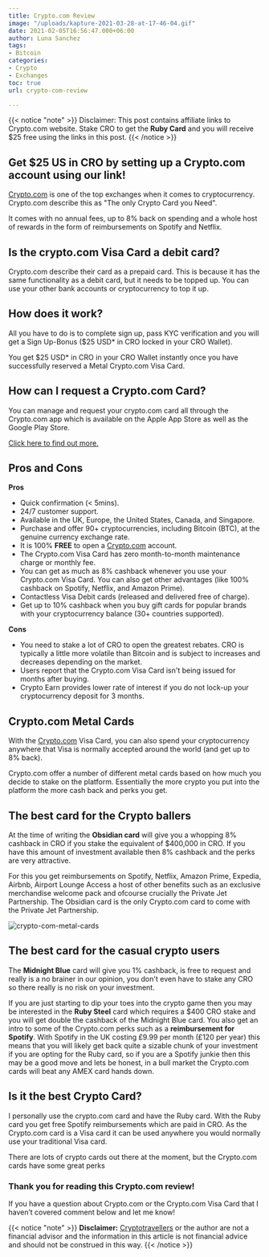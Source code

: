 ```yaml
---
title: Crypto.com Review
image: "/uploads/kapture-2021-03-28-at-17-46-04.gif"
date: 2021-02-05T16:56:47.000+06:00
author: Luna Sanchez
tags:
- Bitcoin
categories:
- Crypto
- Exchanges
toc: true
url: crypto-com-review

---
```

{{< notice "note" >}}
Disclaimer: This post contains affiliate links to Crypto.com website.  Stake CRO to get the **Ruby Card** and you will receive $25 free using the links in this post.
{{< /notice >}}

## Get $25 US in CRO by setting up a Crypto.com account using our link!

[Crypto.com](/link/sign-up-crypto-dot-com) is one of the top exchanges when it comes to cryptocurrency.  Crypto.com describe this as "The only Crypto Card you Need".  

It comes with no annual fees, up to 8% back on spending and a whole host of rewards in the form of reimbursements on Spotify and Netflix.

## Is the crypto.com Visa Card a debit card?

Crypto.com describe their card as a prepaid card.  This is because it has the same functionality as a debit card, but it needs to be topped up.  You can use your other bank accounts or cryptocurrency to top it up.

## How does it work?

All you have to do is to complete sign up, pass KYC verification and you will get a Sign Up-Bonus ($25 USD* in CRO locked in your CRO Wallet).

You get $25 USD* in CRO in your CRO Wallet instantly once you have successfully reserved a Metal Crypto.com Visa Card.

## How can I request a Crypto.com Card?

You can manage and request your crypto.com card all through the Crypto.com app which is available on the Apple App Store as well as the Google Play Store.  

[Click here to find out more.](/link/sign-up-crypto-dot-com)

## Pros and Cons

**Pros**

* Quick confirmation (< 5mins).
* 24/7 customer support.
* Available in the UK, Europe, the United States, Canada, and Singapore.
* Purchase and offer 90+ cryptocurrencies, including Bitcoin (BTC), at the genuine currency exchange rate.
* It is 100% **FREE** to open a [Crypto.com](/link/sign-up-crypto-dot-com) account.
* The Crypto.com Visa Card has zero month-to-month maintenance charge or monthly fee.
* You can get as much as 8% cashback whenever you use your Crypto.com Visa Card. You can also get other advantages (like 100% cashback on Spotify, Netflix, and Amazon Prime).
* Contactless Visa Debit cards (released and delivered free of charge).
* Get up to 10% cashback when you buy gift cards for popular brands with your cryptocurrency balance (30+ countries supported).

**Cons**

* You need to stake a lot of CRO to open the greatest rebates.  CRO is typically a little more volatile than Bitcoin and is subject to increases and decreases depending on the market.
* Users report that the Crypto.com Visa Card isn't being issued for months after buying.
* Crypto Earn provides lower rate of interest if you do not lock-up your cryptocurrency deposit for 3 months.

## Crypto.com Metal Cards

With the [Crypto.com](/link/sign-up-crypto-dot-com) Visa Card, you can also spend your cryptocurrency anywhere that Visa is normally accepted around the world (and get up to 8% back).

Crypto.com offer a number of different metal cards based on how much you decide to stake on the platform.  Essentially the more crypto you put into the platform the more cash back and perks you get.

## The best card for the Crypto ballers

At the time of writing the **Obsidian card** will give you a whopping 8% cashback in CRO if you stake the equivalent of $400,000 in CRO.  If you have this amount of investment available then 8% cashback and the perks are very attractive.

For this you get reimbursements on Spotify, Netflix, Amazon Prime, Expedia, Airbnb, Airport Lounge Access a host of other benefits such as an exclusive merchandise welcome pack and ofcourse crucially the Private Jet Partnership.  The Obsidian card is the only Crypto.com card to come with the Private Jet Partnership.

![crypto-com-metal-cards](/uploads/crypto-com-card.png "Crypto-com-overview")

## The best card for the casual crypto users

The **Midnight Blue** card will give you 1% cashback, is free to request and really is a no brainer in our opinion, you don't even have to stake any CRO so there really is no risk on your investment.  

If you are just starting to dip your toes into the crypto game then you may be interested in the **Ruby Steel** card which requires a $400 CRO stake and you will get double the cashback of the Midnight Blue card.  You also get an intro to some of the Crypto.com perks such as a **reimbursement for Spotify**.  With Spotify in the UK costing £9.99 per month (£120 per year) this means that you will likely get back quite a sizable chunk of your investment if you are opting for the Ruby card, so if you are a Spotify junkie then this may be a good move and lets be honest, in a bull market the Crypto.com cards will beat any AMEX card hands down.

## Is it the best Crypto Card?

I personally use the crypto.com card and have the Ruby card. With the Ruby card you get free Spotify reimbursements which are paid in CRO.  As the Crypto.com card is a Visa card it can be used anywhere you would normally use your traditional Visa card.

There are lots of crypto cards out there at the moment, but the Crypto.com cards have some great perks

### Thank you for reading this Crypto.com review!

If you have a question about Crypto.com or the Crypto.com Visa Card that I haven’t covered comment below and let me know!

{{< notice "note" >}} **Disclaimer:** [Cryptotravellers](https://cryptotravellers.com) or the author are not a financial advisor and the information in this article is not financial advice and should not be construed in this way. {{< /notice >}}